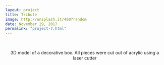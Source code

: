 ```yaml
---
layout: project
title: Tribute
image: http://unsplash.it/400?random
date: November 29, 2017
permalink: "project-7.html"
---
```

<br><center>3D model of a decorative box. All pieces were cut out of acrylic using a laser cutter</center>

<!-- Intermodal Navigation -->
<center>
  <table align>
    <thead>
      <tr>
        <a href="{{site.baseurl}}/project-6.html"><i class="fas fa-chevron-circle-left fa-3x"></i></a>
        <a href="{{site.baseurl}}/project-8.html"><i class="fas fa-chevron-circle-right fa-3x"></i></a>
      </tr>
    </thead>
  </table>
</center>
